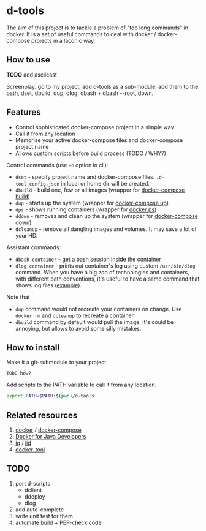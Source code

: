 # d-tools
The aim of this project is to tackle a problem of "too long commands" in docker.
It is a set of useful commands to deal with docker / docker-compose projects in a laconic way.

## How to use

**TODO** add asciicast

Screenplay: go to my project, add d-tools as a sub-module, add them to the path, dset, dbuild, dup, dlog, dbash + dbash --root, down.

## Features

* Control sophisticated docker-compose project in a simple way
* Call it from any location
* Memorise your active docker-compose files and docker-compose project name
* Allows custom scripts before build process (TODO / WHY?)


Control commands (use `-h` option in cli):

* `dset` - specify project name and docker-compose files. `.d-tool.config.json` in local or home dir will be created.
* `dbuild` - build one, few or all images (wrapper for [docker-compose build](https://docs.docker.com/compose/reference/build/))
* `dup` - starts up the system (wrapper for [docker-compose up](https://docs.docker.com/compose/reference/up/))
* `dps` - shows running containers (wrapper for [docker ps](https://docs.docker.com/engine/reference/commandline/ps/))
* `ddown` - removes and clean up the system (wrapper for [docker-compose down](https://docs.docker.com/compose/reference/down/))
* `dcleanup` - remove all dangling images and volumes. It may save a lot of your HD.

Assistant commands:

* `dbash container` - get a bash session inside the container
* `dlog container` - prints out container's log using custom `/usr/bin/dlog` command. When you have a big zoo of
technologies and containers, with different path conventions, it's useful to have a same command that shows log files
([example](https://github.com/estarter/test-smtp-server/blob/master/Dockerfile#L21)).


Note that
* `dup` command would not recreate your containers on change. Use `docker rm` and `dcleanup` to recreate a container.
* `dbuild` command by default would pull the image. It's could be annoying, but allows to avoid some silly mistakes.

## How to install

Make it a git-submodule to your project.

```
TODO how?
```

Add scripts to the PATH variable to call it from any location.

```bash
export PATH=$PATH:$(pwd)/d-tools
```

## Related resources

1. [docker](https://docs.docker.com/) / [docker-compose](https://docs.docker.com/compose/)
2. [Docker for Java Developers](https://github.com/docker/labs/tree/master/developer-tools/java/)
3. [jq](https://stedolan.github.io/jq/) / [jid](https://github.com/simeji/jid)
4. [docker-tool](https://github.com/ohmystack/docker-tool)

## TODO

1. port d-scripts
   * dclient
   * ddeploy
   * dlog
2. add auto-complete
3. write unit test for them
4. automate build + PEP-check code
